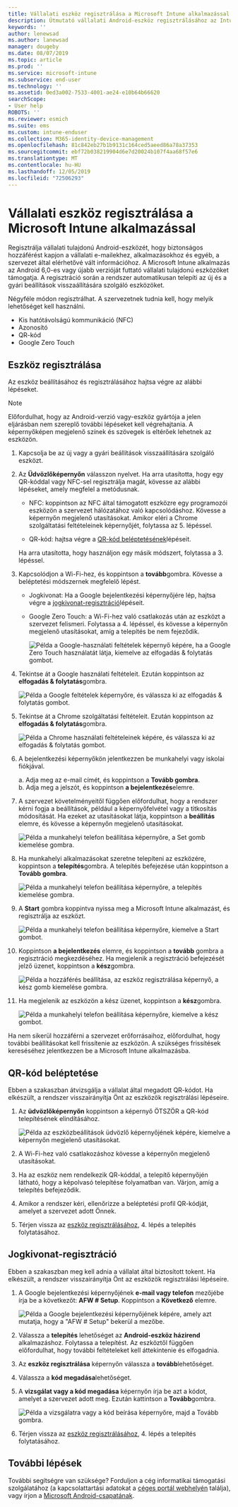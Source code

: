 ```yaml
---
title: Vállalati eszköz regisztrálása a Microsoft Intune alkalmazással | Microsoft Docs
description: Útmutató vállalati Android-eszköz regisztrálásához az Intune-ban
keywords: ''
author: lenewsad
ms.author: lanewsad
manager: dougeby
ms.date: 08/07/2019
ms.topic: article
ms.prod: ''
ms.service: microsoft-intune
ms.subservice: end-user
ms.technology: ''
ms.assetid: 0ed3a002-7533-4001-ae24-e10b64b66620
searchScope:
- User help
ROBOTS: ''
ms.reviewer: esmich
ms.suite: ems
ms.custom: intune-enduser
ms.collection: M365-identity-device-management
ms.openlocfilehash: 81c842eb27b1b9131c164ced5aeed86a78a37353
ms.sourcegitcommit: ebf72b038219904d6e7d20024b107f4aa68f57e6
ms.translationtype: MT
ms.contentlocale: hu-HU
ms.lasthandoff: 12/05/2019
ms.locfileid: "72506293"
---
```

# <a name="enroll-your-corporate-device-with-the-microsoft-intune-app"></a>Vállalati eszköz regisztrálása a Microsoft Intune alkalmazással

Regisztrálja vállalati tulajdonú Android-eszközét, hogy biztonságos hozzáférést kapjon a vállalati e-mailekhez, alkalmazásokhoz és egyéb, a szervezet által elérhetővé vált információhoz. A Microsoft Intune alkalmazás az Android 6,0-es vagy újabb verzióját futtató vállalati tulajdonú eszközöket támogatja. A regisztráció során a rendszer automatikusan telepíti az új és a gyári beállítások visszaállítására szolgáló eszközöket. 

Négyféle módon regisztrálhat. A szervezetnek tudnia kell, hogy melyik lehetőséget kell használni.
 
* Kis hatótávolságú kommunikáció (NFC)  
* Azonosító  
* QR-kód   
* Google Zero Touch  

## <a name="enroll-device"></a>Eszköz regisztrálása 
Az eszköz beállításához és regisztrálásához hajtsa végre az alábbi lépéseket.  

> [!NOTE]
> Előfordulhat, hogy az Android-verzió vagy-eszköz gyártója a jelen eljárásban nem szereplő további lépéseket kell végrehajtania. A képernyőképen megjelenő színek és szövegek is eltérőek lehetnek az eszközön.  

1. Kapcsolja be az új vagy a gyári beállítások visszaállítására szolgáló eszközt.  
2. Az **Üdvözlőképernyőn** válasszon nyelvet.   Ha arra utasította, hogy egy QR-kóddal vagy NFC-sel regisztrálja magát, kövesse az alábbi lépéseket, amely megfelel a metódusnak.  
     * NFC: koppintson az NFC által támogatott eszközre egy programozói eszközön a szervezet hálózatához való kapcsolódáshoz. Kövesse a képernyőn megjelenő utasításokat. Amikor eléri a Chrome szolgáltatási feltételeinek képernyőjét, folytassa az 5. lépéssel.  

     * QR-kód: hajtsa végre a [QR-kód beléptetésének](#qr-code-enrollment)lépéseit.  

     Ha arra utasította, hogy használjon egy másik módszert, folytassa a 3. lépéssel.    

3. Kapcsolódjon a Wi-Fi-hez, és koppintson a **tovább**gombra. Kövesse a beléptetési módszernek megfelelő lépést. 

    * Jogkivonat: Ha a Google bejelentkezési képernyőjére lép, hajtsa végre a [jogkivonat-regisztráció](#token-enrollment)lépéseit.  
    * Google Zero Touch: a Wi-Fi-hez való csatlakozás után az eszközt a szervezet felismeri. Folytassa a 4. lépéssel, és kövesse a képernyőn megjelenő utasításokat, amíg a telepítés be nem fejeződik.    
 
       ![Példa a Google-használati feltételek képernyő képére, ha a Google Zero Touch használatát látja, kiemelve az elfogadás & folytatás gombot.](./media/google-zero-touch-intune-app-01.png)   
   
4. Tekintse át a Google használati feltételeit. Ezután koppintson az **elfogadás & folytatás**gombra.  

      ![Példa a Google feltételek képernyőre, és válassza ki az elfogadás & folytatás gombot.](./media/fully-managed-intune-app-04.png)   

6. Tekintse át a Chrome szolgáltatási feltételeit. Ezután koppintson az **elfogadás & folytatás**gombra.  

   ![Példa a Chrome használati feltételeinek képére, és válassza ki az elfogadás & folytatás gombot.](./media/fully-managed-intune-app-06.png)   

7. A bejelentkezési képernyőkön jelentkezzen be munkahelyi vagy iskolai fiókjával.   

    a. Adja meg az e-mail címét, és koppintson a **Tovább gombra**.      
    b. Adja meg a jelszót, és koppintson **a bejelentkezés**elemre.  

8. A szervezet követelményeitől függően előfordulhat, hogy a rendszer kérni fogja a beállítások, például a képernyőfelvétel vagy a titkosítás módosítását. Ha ezeket az utasításokat látja, koppintson a **beállítás** elemre, és kövesse a képernyőn megjelenő utasításokat.  

   ![Példa a munkahelyi telefon beállítása képernyőre, a Set gomb kiemelése gombra.](./media/fully-managed-intune-app-10.png)   

9. Ha munkahelyi alkalmazásokat szeretne telepíteni az eszközére, koppintson a **telepítés**gombra. A telepítés befejezése után koppintson a **Tovább gombra**.  

   ![Példa a munkahelyi telefon beállítása képernyőre, a telepítés kiemelése gombra.](./media/fully-managed-intune-app-11.png)   

10. A **Start** gombra koppintva nyissa meg a Microsoft Intune alkalmazást, és regisztrálja az eszközt. 

    ![Példa a munkahelyi telefon beállítása képernyőre, kiemelve a Start gombot.](./media/fully-managed-intune-app-17.png)   

11. Koppintson **a bejelentkezés** elemre, és koppintson a **tovább** gombra a regisztráció megkezdéséhez. Ha megjelenik a regisztráció befejezését jelző üzenet, koppintson a **kész**gombra.  

    ![Példa a hozzáférés beállítása, az eszköz regisztrálása képernyő, a kész gomb kiemelése gombra.](./media/fully-managed-intune-app-19.png)   

10. Ha megjelenik az eszközön a kész üzenet, koppintson a **kész**gombra.  

    ![Példa a munkahelyi telefon beállítása képernyőre, kiemelve a kész gombot.](./media/fully-managed-intune-app-18.png)   

Ha nem sikerül hozzáférni a szervezet erőforrásaihoz, előfordulhat, hogy további beállításokat kell frissítenie az eszközön. A szükséges frissítések kereséséhez jelentkezzen be a Microsoft Intune alkalmazásba.   


## <a name="qr-code-enrollment"></a>QR-kód beléptetése  
Ebben a szakaszban átvizsgálja a vállalat által megadott QR-kódot.  Ha elkészült, a rendszer visszairányítja Önt az eszközök regisztrálási lépéseire.     
  
1. Az **üdvözlőképernyőn** koppintson a képernyő ÖTSZÖR a QR-kód telepítésének elindításához.  

   ![Példa az eszközbeállítások üdvözlő képernyőjének képére, kiemelve a képernyőn megjelenő utasításokat.](./media/qr-code-intune-app-01.png)  

2. A Wi-Fi-hez való csatlakozáshoz kövesse a képernyőn megjelenő utasításokat.  
3. Ha az eszköz nem rendelkezik QR-kóddal, a telepítő képernyőjén látható, hogy a képolvasó telepítése folyamatban van. Várjon, amíg a telepítés befejeződik.  
4. Amikor a rendszer kéri, ellenőrizze a beléptetési profil QR-kódját, amelyet a szervezet adott Önnek.  
5. Térjen vissza az [eszköz regisztrálásához](#enroll-device), 4. lépés a telepítés folytatásához.  

## <a name="token-enrollment"></a>Jogkivonat-regisztráció  
Ebben a szakaszban meg kell adnia a vállalat által biztosított tokent. Ha elkészült, a rendszer visszairányítja Önt az eszközök regisztrálási lépéseire.  

1. A Google bejelentkezési képernyőjének **e-mail vagy telefon** mezőjébe írja be a következőt: **AFW # Setup**. Koppintson a **Következő** elemre. 

   ![Példa a Google bejelentkezési képernyőjének képére, amely azt mutatja, hogy a "AFW # Setup" bekerül a mezőbe.](./media/token-intune-app-01.png)   

2. Válassza a **telepítés** lehetőséget az **Android-eszköz házirend** alkalmazáshoz. Folytassa a telepítést. Az eszköztől függően előfordulhat, hogy további feltételeket kell áttekintenie és elfogadnia.    

3. Az **eszköz regisztrálása** képernyőn válassza a **tovább**lehetőséget.  

4. Válassza a **kód megadása**lehetőséget.  

5. A **vizsgálat vagy a kód megadása** képernyőn írja be azt a kódot, amelyet a szervezet adott meg.  Ezután kattintson a **Tovább**gombra.  

   ![Példa a vizsgálatra vagy a kód beírása képernyőre, majd a Tovább gombra.](./media/token-intune-app-04.png)  

6. Térjen vissza az [eszköz regisztrálásához](#enroll-device), 4. lépés a telepítés folytatásához.  



## <a name="next-steps"></a>További lépések   
További segítségre van szüksége? Forduljon a cég informatikai támogatási szolgálatához (a kapcsolattartási adatokat a [céges portál webhelyén](https://go.microsoft.com/fwlink/?linkid=2010980) találja), vagy írjon a <a href="mailto:wintunedroidfbk@microsoft.com?subject=I'm having trouble with enrolling my Android device&body=Describe the issue you're experiencing here.">Microsoft Android-csapatának</a>.  
